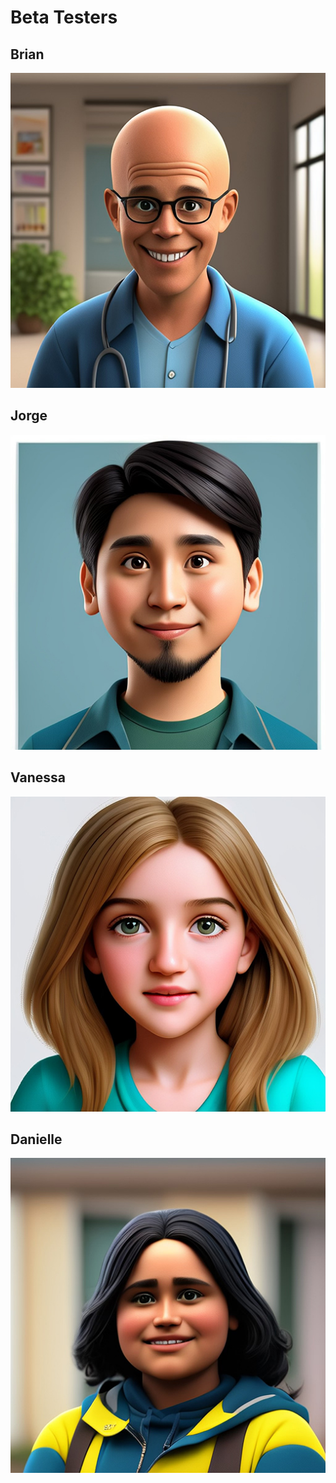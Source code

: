 # Beta Testers

## Brian

 [![Brian ](https://github.com/c1r15/.github/blob/main/beta-users/brian-broadway.jpeg?raw=true)](https://github.com/c1r15/.github/blob/main/beta-users/brian-broadway.jpeg?raw=true)

## Jorge
[![Jorge ](https://github.com/c1r15/.github/blob/main/beta-users/jorge-celestino.jpeg?raw=true)](https://github.com/c1r15/.github/blob/main/beta-users/jorge-celestino.jpeg?raw=true)

## Vanessa

[![Vanessa R](https://github.com/c1r15/.github/blob/main/beta-users/vanessa-robertson.jpeg?raw=true)](https://github.com/c1r15/.github/blob/main/beta-users/vanessa-robertson.jpeg?raw=true)

## Danielle

[![Danielle  S](https://github.com/c1r15/.github/blob/main/beta-users/danielle-sadler.jpeg?raw=true)](https://github.com/c1r15/.github/blob/main/beta-users/danielle-sadler.jpeg?raw=true)

